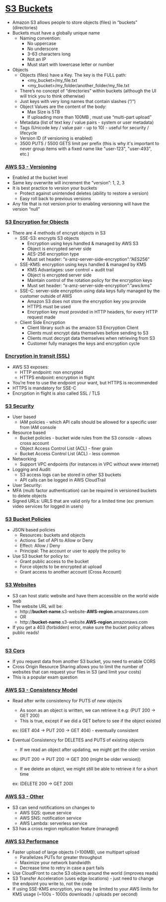 # [S3 Buckets](https://github.com/itsmostafa/certified-aws-developer-associate-notes/blob/master/1-aws-fundamentals/s3.md#s3-buckets)

- Amazon S3 allows people to store objects (files) in “buckets” (directories)
- Buckets must have a globally unique name
    - Naming convention:
        - No uppercase
        - No underscore
        - 3-63 characters long
        - Not an IP
        - Must start with lowercase letter or number
- Objects
    - Objects (files) have a Key. The key is the FULL path:
        - <my_bucket>/my_file.txt
        - <my_bucket>/my_folder/another_folder/my_file.txt
    - There’s no concept of “directories” within buckets (although the UI will trick you to think otherwise)
    - Just keys with very long names that contain slashes (“/“)
    - Object Values are the content of the body:
        - Max Size is 5TB
        - If uploading more than 100MB , must use “multi-part upload”
    - Metadata (list of text key / value pairs - system or user metadata)
    - Tags (Unicode key / value pair - up to 10) - useful for security / lifecycle
    - Version ID (if versioning is enabled)
    - 3500 PUTS / 5500 GETS limit per prefix (this is why it's important to never group items with a fixed name like "user-123", "user-493", etc.)

### [AWS S3 - Versioning](https://github.com/itsmostafa/certified-aws-developer-associate-notes/blob/master/1-aws-fundamentals/s3.md#aws-s3---versioning)

- Enabled at the bucket level
- Same key overwrite will increment the “version”: 1, 2, 3
- It is best practice to version your buckets
    - Protect against unintended deletes (ability to restore a version)
    - Easy roll back to previous versions
- Any file that is not version prior to enabling versioning will have the version “null”

### [S3 Encryption for Objects](https://github.com/itsmostafa/certified-aws-developer-associate-notes/blob/master/1-aws-fundamentals/s3.md#s3-encryption-for-objects)

- There are 4 methods of encrypt objects in S3
    - SSE-S3: encrypts S3 objects
        - Encryption using keys handled & managed by AWS S3
        - Object is encrypted server side
        - AES-256 encryption type
        - Must set header: “x-amz-server-side-encryption”:”AES256”
    - SSE-KMS: encryption using keys handled & managed by KMS
        - KMS Advantages: user control + audit trail
        - Object is encrypted server side
        - Maintain control of the rotation policy for the encryption keys
        - Must set header: “x-amz-server-side-encryption”:”aws:kms”
    - SSE-C: server-side encryption using data keys fully managed by the customer outside of AWS
        - Amazon S3 does not store the encryption key you provide
        - HTTPS must be used
        - Encryption key must provided in HTTP headers, for every HTTP request made
    - Client Side Encryption
        - Client library such as the amazon S3 Encryption Client
        - Clients must encrypt data themselves before sending to S3
        - Clients must decrypt data themselves when retrieving from S3
        - Customer fully manages the keys and encryption cycle

### [Encryption in transit (SSL)](https://github.com/itsmostafa/certified-aws-developer-associate-notes/blob/master/1-aws-fundamentals/s3.md#encryption-in-transit-ssl)

- AWS S3 exposes:
    - HTTP endpoint: non encrypted
    - HTTPS endpoint: encryption in flight
- You’re free to use the endpoint your want, but HTTPS is recommended
- HTTPS is mandatory for SSE-C
- Encryption in flight is also called SSL / TLS

### [S3 Security](https://github.com/itsmostafa/certified-aws-developer-associate-notes/blob/master/1-aws-fundamentals/s3.md#s3-security)

- User based
    - IAM policies - which API calls should be allowed for a specific user from IAM console
- Resource based
    - Bucket policies - bucket wide rules from the S3 console - allows cross account
    - Object Access Control List (ACL) - finer grain
    - Bucket Access Control List (ACL) - less common
- Networking
    - Support VPC endpoints (for instances in VPC without www internet)
- Logging and Audit:
    - S3 access logs can be stored in other S3 buckets
    - API calls can be logged in AWS CloudTrail
- User Security:
- MFA (multi factor authentication) can be required in versioned buckets to delete objects
- Signed URLs: URLS that are valid only for a limited time (ex: premium video services for logged in users)

### [S3 Bucket Policies](https://github.com/itsmostafa/certified-aws-developer-associate-notes/blob/master/1-aws-fundamentals/s3.md#s3-bucket-policies)

- JSON based policies
    - Resources: buckets and objects
    - Actions: Set of API to Allow or Deny
    - Effect: Allow / Deny
    - Principal: The account or user to apply the policy to
- Use S3 bucket for policy to:
    - Grant public access to the bucket
    - Force objects to be encrypted at upload
    - Grant access to another account (Cross Account)

### [S3 Websites](https://github.com/itsmostafa/certified-aws-developer-associate-notes/blob/master/1-aws-fundamentals/s3.md#s3-websites)

- S3 can host static website and have them accessible on the world wide web
- The website URL will be:
    - http://**bucket-name**.s3-website-**AWS-region**.amazonaws.com
    - OR
    - http://**bucket-name**.s3-website.**AWS-region**.amazonaws.com
- If you get a 403 (forbidden) error, make sure the bucket policy allows public reads!
- 

### [S3 Cors](https://github.com/itsmostafa/certified-aws-developer-associate-notes/blob/master/1-aws-fundamentals/s3.md#s3-cors)

- If you request data from another S3 bucket, you need to enable CORS
- Cross Origin Resource Sharing allows you to limit the number of websites that can request your files in S3 (and limit your costs)
- This is a popular exam question

### [AWS S3 - Consistency Model](https://github.com/itsmostafa/certified-aws-developer-associate-notes/blob/master/1-aws-fundamentals/s3.md#aws-s3---consistency-model)

- Read after write consistency for PUTS of new objects
    - As soon as an object is written, we can retrieve it e.g: (PUT 200 -> GET 200)
    - This is true, except if we did a GET before to see if the object existed
    
    ex: (GET 404 -> PUT 200 -> GET 404) - eventually consistent
    
- Eventual Consistency for DELETES and PUTS of existing objects
    - If we read an object after updating, we might get the older version
    
    ex: (PUT 200 -> PUT 200 -> GET 200 (might be older version))
    
    - If we delete an object, we might still be able to retrieve it for a short time
    
    ex: (DELETE 200 -> GET 200)
    

### [AWS S3 - Other](https://github.com/itsmostafa/certified-aws-developer-associate-notes/blob/master/1-aws-fundamentals/s3.md#aws-s3---other)

- S3 can send notifications on changes to
    - AWS SQS: queue service
    - AWS SNS: notification service
    - AWS Lambda: serverless service
- S3 has a cross region replication feature (managed)

### [AWS S3 Performance](https://github.com/itsmostafa/certified-aws-developer-associate-notes/blob/master/1-aws-fundamentals/s3.md#aws-s3-performance)

- Faster upload of large objects (>100MB), use multipart upload
    - Parallelizes PUTs for greater throughput
    - Maximize your network bandwidth
    - Decrease time to retry in case a part fails
- Use CloudFront to cache S3 objects around the world (improves reads)
- S3 Transfer Acceleration (uses edge locations) - just need to change the endpoint you write to, not the code
- If using SSE-KMS encryption, you may be limited to your AWS limits for KMS usage (~100s - 1000s downloads / uploads per second)
